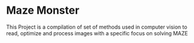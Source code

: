 ﻿# Maze Monster


This Project is a compilation of set of methods used in computer vision
to read, optimize and process images
with a specific focus on solving MAZE



